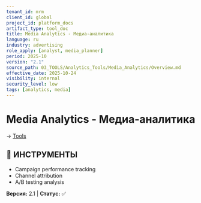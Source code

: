 ```yaml
---
tenant_id: mrm
client_id: global
project_id: platform_docs
artifact_type: tool_doc
title: Media Analytics - Медиа-аналитика
language: ru
industry: advertising
role_apply: [analyst, media_planner]
period: 2025-10
version: "2.1"
source_path: 03_TOOLS/Analytics_Tools/Media_Analytics/Overview.md
effective_date: 2025-10-24
visibility: internal
security_level: low
tags: [analytics, media]
---
```


# Media Analytics - Медиа-аналитика

→ [Tools](../../_README.md)

## 🎯 ИНСТРУМЕНТЫ
- Campaign performance tracking
- Channel attribution
- A/B testing analysis

**Версия:** 2.1 | **Статус:** ✅


